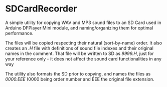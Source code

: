 # SDCardRecorder
A simple utility for copying WAV and MP3 sound files to an SD Card used in Arduino DFPlayer Mini module, and naming/organizing them for optimal performance.

The files will be copied respecting their natural (sort-by-name) order. It also creates an *.H* file with definitions of sound file indexes and their original names in the comment. That file will be written to SD as *9999.H*, just for your reference only - it does not affect the sound card functionalities in any way

The utility also formats the SD prior to copying, and names the files as *0000.EEE* (0000 being order number and EEE the original
 file extension.
